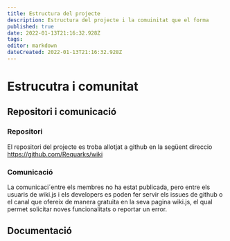 ```yaml
---
title: Estructura del projecte
description: Estructura del projecte i la comuinitat que el forma
published: true
date: 2022-01-13T21:16:32.928Z
tags: 
editor: markdown
dateCreated: 2022-01-13T21:16:32.928Z
---
```


# Estrucutra i comunitat 
## Repositori i comunicació
### Repositori
El repositori del projecte es troba allotjat a github en la següent direccio https://github.com/Requarks/wiki
### Comunicació
La comunicaci´entre els membres no ha estat publicada, pero entre els usuaris de wiki.js i els developers es poden fer servir els issues de github o el canal que ofereix de manera gratuita en la seva pagina wiki.js, el qual permet solicitar noves funcionalitats o reportar un error.
## Documentació